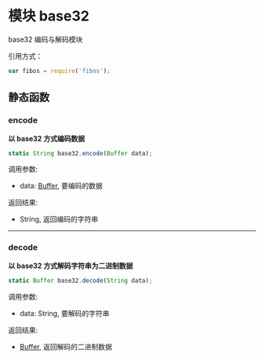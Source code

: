 # 模块 base32
base32 编码与解码模块

引用方式：

```JavaScript
var fibos = require('fibos');
```

## 静态函数
        
### encode
**以 base32 方式编码数据**

```JavaScript
static String base32.encode(Buffer data);
```

调用参数:
* data: [Buffer](../../object/ifs/Buffer.md), 要编码的数据

返回结果:
* String, 返回编码的字符串

--------------------------
### decode
**以 base32 方式解码字符串为二进制数据**

```JavaScript
static Buffer base32.decode(String data);
```

调用参数:
* data: String, 要解码的字符串

返回结果:
* [Buffer](../../object/ifs/Buffer.md), 返回解码的二进制数据

